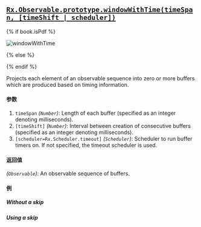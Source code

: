 ## [`Rx.Observable.prototype.windowWithTime(timeSpan, [timeShift | scheduler])`](https://github.com/Reactive-Extensions/RxJS/blob/master/src/core/linq/observable/windowwithtime.js)

{% if book.isPdf %}

![windowWithTime](http://reactivex.io/documentation/operators/images/windowWithTime5.png)

{% else %}



{% endif %}

Projects each element of an observable sequence into zero or more buffers which are produced based on timing information.

#### 参数
1. `timeSpan` *(`Number`)*: Length of each buffer (specified as an integer denoting milliseconds).
2. `[timeShift]` *(`Number`)*: Interval between creation of consecutive buffers (specified as an integer denoting milliseconds).
3. `[scheduler=Rx.Scheduler.timeout]` *(`Scheduler`)*: Scheduler to run buffer timers on. If not specified, the timeout scheduler is used.

#### 返回值
*(`Observable`)*: An observable sequence of buffers. 

#### 例

##### Without a skip

[](http://jsbin.com/zuyuki/1/embed?js,console)

##### Using a skip

[](http://jsbin.com/wowin/1/embed?js,console)
